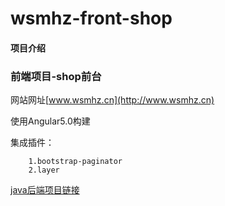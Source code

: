 # wsmhz-front-shop

#### 项目介绍

### 前端项目-shop前台


网站网址[www.wsmhz.cn](http://www.wsmhz.cn)

使用Angular5.0构建

集成插件：

        1.bootstrap-paginator
        2.layer
        
[java后端项目链接](https://gitee.com/wsmhz/wsmhz-web-shop)